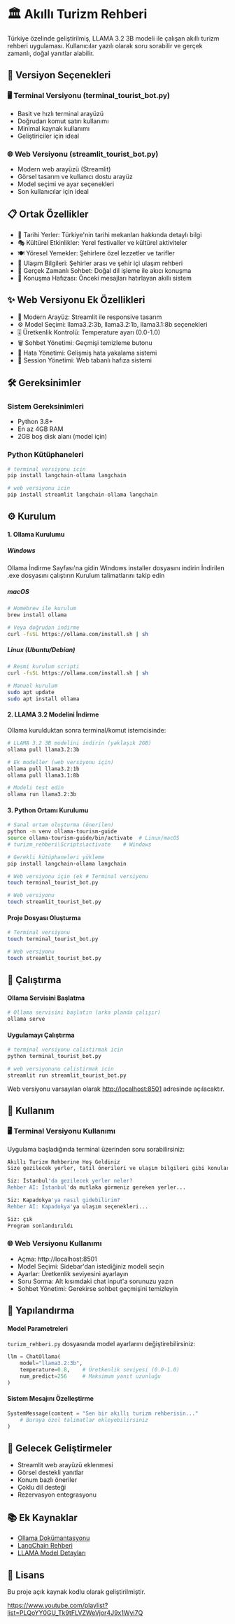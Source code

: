 # 🏛️ Akıllı Turizm Rehberi

Türkiye özelinde geliştirilmiş, LLAMA 3.2 3B modeli ile çalışan akıllı turizm rehberi uygulaması. Kullanıcılar yazılı olarak soru sorabilir ve gerçek zamanlı, doğal yanıtlar alabilir.

## 🚀 Versiyon Seçenekleri

### 🖥️ Terminal Versiyonu (terminal_tourist_bot.py)

- Basit ve hızlı terminal arayüzü
- Doğrudan komut satırı kullanımı
- Minimal kaynak kullanımı
- Geliştiriciler için ideal

### 🌐 Web Versiyonu (streamlit_tourist_bot.py)

- Modern web arayüzü (Streamlit)
- Görsel tasarım ve kullanıcı dostu arayüz
- Model seçimi ve ayar seçenekleri
- Son kullanıcılar için ideal

## 📋 Ortak Özellikler

- 🏺 Tarihi Yerler: Türkiye'nin tarihi mekanları hakkında detaylı bilgi
- 🎭 Kültürel Etkinlikler: Yerel festivaller ve kültürel aktiviteler
- 🍽️ Yöresel Yemekler: Şehirlere özel lezzetler ve tarifler
- 🚌 Ulaşım Bilgileri: Şehirler arası ve şehir içi ulaşım rehberi
- 💬 Gerçek Zamanlı Sohbet: Doğal dil işleme ile akıcı konuşma
- 🧠 Konuşma Hafızası: Önceki mesajları hatırlayan akıllı sistem

## ✨ Web Versiyonu Ek Özellikleri

- 🎨 Modern Arayüz: Streamlit ile responsive tasarım
- ⚙️ Model Seçimi: llama3.2:3b, llama3.2:1b, llama3.1:8b seçenekleri
- 🎚️ Üretkenlik Kontrolü: Temperature ayarı (0.0-1.0)
- 🗑️ Sohbet Yönetimi: Geçmişi temizleme butonu
- 🔧 Hata Yönetimi: Gelişmiş hata yakalama sistemi
- 💾 Session Yönetimi: Web tabanlı hafıza sistemi

## 🛠️ Gereksinimler

### Sistem Gereksinimleri

- Python 3.8+
- En az 4GB RAM
- 2GB boş disk alanı (model için)

### Python Kütüphaneleri

```python
# terminal versiyonu icin
pip install langchain-ollama langchain

# web versiyonu icin
pip install streamlit langchain-ollama langchain
```

## ⚙️ Kurulum

#### 1. Ollama Kurulumu

##### Windows

Ollama İndirme Sayfası'na gidin
Windows installer dosyasını indirin
İndirilen .exe dosyasını çalıştırın
Kurulum talimatlarını takip edin

##### macOS

```bash
# Homebrew ile kurulum
brew install ollama

# Veya doğrudan indirme
curl -fsSL https://ollama.com/install.sh | sh
```

##### Linux (Ubuntu/Debian)

```bash
# Resmi kurulum scripti
curl -fsSL https://ollama.com/install.sh | sh

# Manuel kurulum
sudo apt update
sudo apt install ollama
```

#### 2. LLAMA 3.2 Modelini İndirme
Ollama kurulduktan sonra terminal/komut istemcisinde:

```bash
# LLAMA 3.2 3B modelini indirin (yaklaşık 2GB)
ollama pull llama3.2:3b

# Ek modeller (web versiyonu için)
ollama pull llama3.2:1b
ollama pull llama3.1:8b

# Modeli test edin
ollama run llama3.2:3b
```

#### 3. Python Ortamı Kurulumu

```bash
# Sanal ortam oluşturma (önerilen)
python -m venv ollama-tourism-guide
source ollama-tourism-guide/bin/activate  # Linux/macOS
# turizm_rehberi\Scripts\activate    # Windows

# Gerekli kütüphaneleri yükleme
pip install langchain-ollama langchain

# Web versiyonu için (ek # Terminal versiyonu
touch terminal_tourist_bot.py

# Web versiyonu  
touch streamlit_tourist_bot.py
```

#### Proje Dosyası Oluşturma

```bash
# Terminal versiyonu
touch terminal_tourist_bot.py

# Web versiyonu  
touch streamlit_tourist_bot.py
```

## 🚀 Çalıştırma

#### Ollama Servisini Başlatma

```bash
# Ollama servisini başlatın (arka planda çalışır)
ollama serve
```

#### Uygulamayı Çalıştırma

```bash
# terminal versiyonu calistirmak icin
python terminal_tourist_bot.py

# web versiyonunu calistirmak icin
streamlit run streamlit_tourist_bot.py
```

Web versiyonu varsayılan olarak [http://localhost:8501](http://localhost:8501) adresinde açılacaktır.


## 📝 Kullanım

### 🖥️ Terminal Versiyonu Kullanımı

Uygulama başladığında terminal üzerinden soru sorabilirsiniz:

```bash
Akıllı Turizm Rehberine Hoş Geldiniz
Size gezilecek yerler, tatil önerileri ve ulaşım bilgileri gibi konularda yardımcı olabilirim.

Siz: İstanbul'da gezilecek yerler neler?
Rehber AI: İstanbul'da mutlaka görmeniz gereken yerler...

Siz: Kapadokya'ya nasıl gidebilirim?
Rehber AI: Kapadokya'ya ulaşım seçenekleri...

Siz: çık
Program sonlandırıldı
```

### 🌐 Web Versiyonu Kullanımı

- Açma: http://localhost:8501
- Model Seçimi: Sidebar'dan istediğiniz modeli seçin
- Ayarlar: Üretkenlik seviyesini ayarlayın
- Soru Sorma: Alt kısımdaki chat input'a sorunuzu yazın
- Sohbet Yönetimi: Gerekirse sohbet geçmişini temizleyin

## 🔧 Yapılandırma

#### Model Parametreleri

`turizm_rehberi.py` dosyasında model ayarlarını değiştirebilirsiniz:

```python
llm = ChatOllama(
    model="llama3.2:3b",
    temperature=0.8,    # Üretkenlik seviyesi (0.0-1.0)
    num_predict=256     # Maksimum yanıt uzunluğu
)
```

#### Sistem Mesajını Özelleştirme

```python
SystemMessage(content = "Sen bir akıllı turizm rehberisin..."
    # Buraya özel talimatlar ekleyebilirsiniz
)
```

## 🔄 Gelecek Geliştirmeler

 - Streamlit web arayüzü eklenmesi
 - Görsel destekli yanıtlar
 - Konum bazlı öneriler
 - Çoklu dil desteği
 - Rezervasyon entegrasyonu

## 📚 Ek Kaynaklar

- [Ollama Dokümantasyonu](https://ollama.com/docs)
- [LangChain Rehberi](https://python.langchain.com/docs/get_started/introduction)
- [LLAMA Model Detayları](https://ollama.com/library/llama3.2)


## 📄 Lisans

Bu proje açık kaynak kodlu olarak geliştirilmiştir.



https://www.youtube.com/playlist?list=PLQoYY0GU_Tk9tFLVZWeVjor4J9x1Wyi7Q

